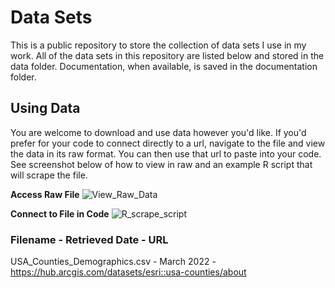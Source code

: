 # Data Sets
This is a public repository to store the collection of data sets I use in my work.
All of the data sets in this repository are listed below and stored in the data folder. Documentation, when available, is saved in the documentation folder.

## Using Data
You are welcome to download and use data however you'd like. If you'd prefer for your code to connect directly to a url, navigate to the file and view the data in its raw format. You can then use that url to paste into your code. See screenshot below of how to view in raw and an example R script that will scrape the file.

**Access Raw File**
![View_Raw_Data](https://user-images.githubusercontent.com/46005933/160300222-9bd53597-a675-4740-a772-117ff6d0115f.png)

**Connect to File in Code**
![R_scrape_script](https://user-images.githubusercontent.com/46005933/160300106-8e99b411-33ec-4709-9819-4f9e125008d7.png)


### Filename - Retrieved Date - URL
USA_Counties_Demographics.csv - March 2022 - https://hub.arcgis.com/datasets/esri::usa-counties/about
